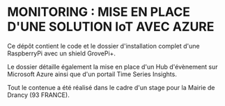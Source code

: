 # MONITORING : MISE EN PLACE D'UNE SOLUTION IoT AVEC AZURE

Ce dépôt contient le code et le dossier d'installation complet d'une RaspberryPi avec un shield GrovePi+.

Le dossier détaille également la mise en place d'un Hub d'évènement sur Microsoft Azure ainsi que d'un portail Time Series Insights.

Tout le contenue a été réalisé dans le cadre d'un stage pour la Mairie de Drancy (93 FRANCE).
